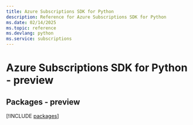 ```yaml
---
title: Azure Subscriptions SDK for Python
description: Reference for Azure Subscriptions SDK for Python
ms.date: 02/14/2025
ms.topic: reference
ms.devlang: python
ms.service: subscriptions
---
```

# Azure Subscriptions SDK for Python - preview
## Packages - preview
[!INCLUDE [packages](subscriptions-index.md)]